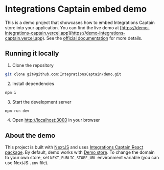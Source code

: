 # Integrations Captain embed demo

This is a demo project that showcases how to embed Integrations Captain store into your application. You can find the live demo at [https://demo-integrations-captain.vercel.app](https://demo-integrations-captain.vercel.app). See the [official documentation](https://integrationscaptain.mintlify.app/introduction) for more details.

## Running it locally

1. Clone the repository

```bash
git clone git@github.com:IntegrationsCaptain/demo.git
```

2. Install dependencies

```bash
npm i
```

3. Start the development server

```bash
npm run dev
```

4. Open [http://localhost:3000](http://localhost:3000) in your browser

## About the demo

This project is built with [NextJS](https://nextjs.org) and uses [Integrations Captain React package](https://www.npmjs.com/package/@integrationscaptain/react). By default, demo works with [Demo store](https://demo.integrations.store). To change the domain to your own store, set `NEXT_PUBLIC_STORE_URL` environment variable (you can use NextJS `.env` file).
